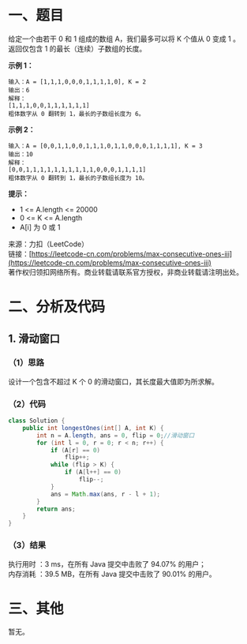 # 一、题目
给定一个由若干 0 和 1 组成的数组 A，我们最多可以将 K 个值从 0 变成 1 。      
返回仅包含 1 的最长（连续）子数组的长度。      
     
**示例 1：**    
```
输入：A = [1,1,1,0,0,0,1,1,1,1,0], K = 2
输出：6
解释： 
[1,1,1,0,0,1,1,1,1,1,1]
粗体数字从 0 翻转到 1，最长的子数组长度为 6。
```
**示例 2：**     
```
输入：A = [0,0,1,1,0,0,1,1,1,0,1,1,0,0,0,1,1,1,1], K = 3
输出：10
解释：
[0,0,1,1,1,1,1,1,1,1,1,1,0,0,0,1,1,1,1]
粗体数字从 0 翻转到 1，最长的子数组长度为 10。
```
**提示：**    
- 1 <= A.length <= 20000
- 0 <= K <= A.length
- A[i] 为 0 或 1 
      
来源：力扣（LeetCode）      
链接：[https://leetcode-cn.com/problems/max-consecutive-ones-iii](https://leetcode-cn.com/problems/max-consecutive-ones-iii)      
著作权归领扣网络所有。商业转载请联系官方授权，非商业转载请注明出处。     
# 二、分析及代码    
## 1. 滑动窗口
### （1）思路
设计一个包含不超过 K 个 0 的滑动窗口，其长度最大值即为所求解。     
### （2）代码
```java
class Solution {
    public int longestOnes(int[] A, int K) {
        int n = A.length, ans = 0, flip = 0;//滑动窗口
        for (int l = 0, r = 0; r < n; r++) {
            if (A[r] == 0)
                flip++;
            while (flip > K) {
                if (A[l++] == 0)
                    flip--;
            }
            ans = Math.max(ans, r - l + 1);
        }
        return ans;
    }
}
```
### （3）结果
执行用时 ：3 ms，在所有 Java 提交中击败了 94.07% 的用户；    
内存消耗 ：39.5 MB，在所有 Java 提交中击败了 90.01% 的用户。      
# 三、其他
暂无。  
